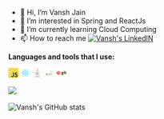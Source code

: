 - 👋 Hi, I’m Vansh Jain
- 👀 I’m interested in Spring and ReactJs
- 🌱 I’m currently learning Cloud Computing
- 📫 How to reach me
  <a href="https://www.linkedin.com/in/thevanshjain/">
  <img alt="Vansh's LinkedIN" width="22px" src="https://raw.githubusercontent.com/peterthehan/peterthehan/master/assets/linkedin.svg" />
</a>

**Languages and tools that I use:**  

<code><img height="20" src="https://raw.githubusercontent.com/github/explore/80688e429a7d4ef2fca1e82350fe8e3517d3494d/topics/javascript/javascript.png"></code>
<code><img height="20" src="https://raw.githubusercontent.com/github/explore/80688e429a7d4ef2fca1e82350fe8e3517d3494d/topics/react/react.png"></code>
<code><img height="20" src="https://raw.githubusercontent.com/github/explore/80688e429a7d4ef2fca1e82350fe8e3517d3494d/topics/java/java.png"></code>
<code><img height="20" src="https://raw.githubusercontent.com/github/explore/80688e429a7d4ef2fca1e82350fe8e3517d3494d/topics/mysql/mysql.png"></code>
<code><img height="20" src="https://raw.githubusercontent.com/github/explore/80688e429a7d4ef2fca1e82350fe8e3517d3494d/topics/git/git.png"></code>

![](https://komarev.com/ghpvc/?username=thevanshjain&color=green)

![Vansh's GitHub stats](https://github-readme-stats.vercel.app/api?username=thevansh&show_icons=true&count_private=true&theme=radical)
